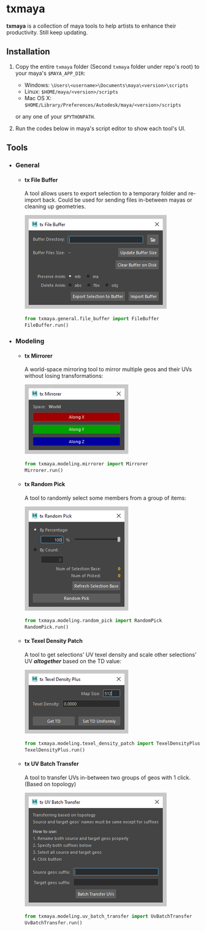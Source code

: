 # txmaya


__txmaya__ is a collection of maya tools to help artists to enhance their productivity. Still keep updating.


## Installation

1. Copy the entire `txmaya` folder (Second `txmaya` folder under repo's root) to your maya's `$MAYA_APP_DIR`:

    - Windows: `\Users\<username>\Documents\maya\<version>\scripts`
    - Linux:    `$HOME/maya/<version>/scripts`
    - Mac OS X: `$HOME/Library/Preferences/Autodesk/maya/<version>/scripts`

    or any one of your `$PYTHONPATH`.

2. Run the codes below in maya's script editor to show each tool's UI.

## Tools

- ### General
    
    -  #### tx File Buffer
        
        A tool allows users to export selection to a temporary folder and re-import back. Could be used for sending files in-between mayas or cleaning up geometries.
        
        ![img](./docs/images/txFileBuffer_ui.jpg)
                
        ```python
        from txmaya.general.file_buffer import FileBuffer
        FileBuffer.run()
        ```
    
- ### Modeling
    
    - #### tx Mirrorer
    
        A world-space mirroring tool to mirror multiple geos and their UVs without losing transformations:
    
        ![img](./docs/images/txMirrorer_ui.jpg)
        
        ```python
        from txmaya.modeling.mirrorer import Mirrorer
        Mirrorer.run()
        ```
           
    - #### tx Random Pick
        
        A tool to randomly select some members from a group of items:
    
        ![img](./docs/images/txRandomPick_ui.jpg)
    
        ```python
        from txmaya.modeling.random_pick import RandomPick
        RandomPick.run()
        ```

    - #### tx Texel Density Patch
    
        A tool to get selections' UV texel density and scale other selections' UV __*altogether*__ based on the TD value:
    
        ![img](./docs/images/txTexelDensityPlus_ui.jpg)
    
        ```python
        from txmaya.modeling.texel_density_patch import TexelDensityPlus
        TexelDensityPlus.run()
        ```
    
    - #### tx UV Batch Transfer
        
        A tool to transfer UVs in-between two groups of geos with 1 click. (Based on topology)
        
        ![img](./docs/images/txUvBatchTransfer_ui.jpg)
        
        ```python
        from txmaya.modeling.uv_batch_transfer import UvBatchTransfer
        UvBatchTransfer.run()
        ```
    


